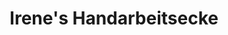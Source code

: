---
title: "Irene's Handarbeitsecke"
url: /krems-an-der-donau/irenes-handarbeitsecke/
shop: Basteln
---
